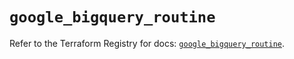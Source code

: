 # `google_bigquery_routine`

Refer to the Terraform Registry for docs: [`google_bigquery_routine`](https://registry.terraform.io/providers/hashicorp/google-beta/6.42.0/docs/resources/google_bigquery_routine).
